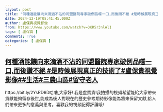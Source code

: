 ```yaml
---
layout: post
title: "何種酒能讓向來滴酒不沾的同盟醫院專家破例品嚐一口,而後讚不絕 #是時候展現真正的技術了#盧保貴視覺影像##生活#三農山區#留守老人"
date: 2024-12-19T08:41:45.000Z
author: 盧保貴視覺影像
from: https://www.youtube.com/watch?v=QKR5r3nlAlI
tags: [ 盧保貴 ]
comments: True
categories: [ 盧保貴 ]
---
```

<!--1734597705000-->
[何種酒能讓向來滴酒不沾的同盟醫院專家破例品嚐一口,而後讚不絕 #是時候展現真正的技術了#盧保貴視覺影像##生活#三農山區#留守老人](https://www.youtube.com/watch?v=QKR5r3nlAlI)
------

<div>
https://bit.ly/2YsRD8D哈嘍,大家好! 我是盧寶貴!我拍攝的視頻希望能給大家帶來貢獻能夠留存後世,能成為後人對現在的歷史參考期待影像能為將來保留文獻,給人們帶來更多的意義與思考。喜歡我的視頻記得評論哦!
</div>
